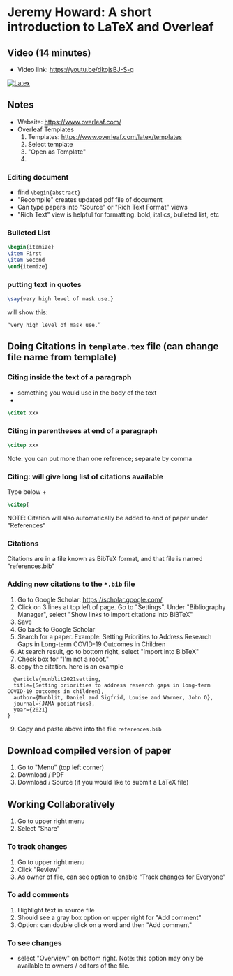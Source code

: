 # Jeremy Howard:  A short introduction to LaTeX and Overleaf

## Video (14 minutes)

- Video link:  https://youtu.be/dkojsBJ-S-g

[![Latex](https://img.youtube.com/vi/dkojsBJ-S-g/0.jpg)](https://youtu.be/dkojsBJ-S-g "Intro to LaTeX and Overleaf")

## Notes
- Website:  https://www.overleaf.com/
- Overleaf Templates  
  1.  Templates: https://www.overleaf.com/latex/templates
  2.  Select template
  3.  "Open as Template"
  4.  

### Editing document
- find `\begin{abstract}`
- "Recompile" creates updated pdf file of document
- Can type papers into "Source" or "Rich Text Format" views
- "Rich Text" view is helpful for formatting:  bold, italics, bulleted list, etc


### Bulleted List
```latex
\begin{itemize}
\item First
\item Second
\end{itemize}
```

### putting text in quotes
```latex
\say{very high level of mask use.} 
```
will show this:
```text
“very high level of mask use.” 
```


## Doing Citations in `template.tex` file (can change file name from template)

### Citing inside the text of a paragraph
- something you would use in the body of the text
-
```latex
\citet xxx
```

### Citing in parentheses at end of a paragraph

```latex
\citep xxx
```

Note:  you can put more than one reference; separate by comma

### Citing:  will give long list of citations available 
Type below + <enter>
  
```latex
\citep{
```
NOTE:  Citation will also automatically be added to end of paper under "References"

### Citations
Citations are in a file known as BibTeX format, and that file is named "references.bib" 

### Adding new citations to the `*.bib` file
1. Go to Google Scholar:  https://scholar.google.com/
2. Click on 3 lines at top left of page.  Go to "Settings".  Under "Bibliography Manager", select "Show links to import citations into BiBTeX"
3. Save
4. Go back to Google Scholar
5. Search for a paper.  Example:  Setting Priorities to Address Research Gaps in Long-term COVID-19 Outcomes in Children
6. At search result, go to bottom right, select "Import into BibTeX"
7. Check box for "I'm not a robot."
8. copy the citation.  here is an example
```text
  @article{munblit2021setting,
  title={Setting priorities to address research gaps in long-term COVID-19 outcomes in children},
  author={Munblit, Daniel and Sigfrid, Louise and Warner, John O},
  journal={JAMA pediatrics},
  year={2021}
}
```
9. Copy and paste above into the file `references.bib`
  
## Download compiled version of paper
1. Go to "Menu" (top left corner)
2. Download / PDF
3. Download / Source (if you would like to submit a LaTeX file)

## Working Collaboratively
1. Go to upper right menu
2. Select "Share"

### To track changes
1. Go to upper right menu
2. Click "Review"
3. As owner of file, can see option to enable "Track changes for Everyone"

  
### To add comments
1.  Highlight text in source file
2.  Should see a gray box option on upper right for "Add comment"
3.  Option: can double click on a word and then "Add comment"
  
### To see changes
- select "Overview" on bottom right.  Note: this option may only be available to owners / editors of the file.
  
  






